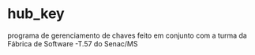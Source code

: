 # hub_key
programa de gerenciamento de chaves feito em conjunto com a turma da Fábrica de Software -T.57 do Senac/MS
